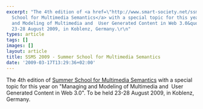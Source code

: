 ```yaml
---
excerpt: "The 4th edition of <a href=\"http://www.smart-society.net/ssms09\" target=\"_blank\">Summer
  School for Multimedia Semantics</a> with a special topic for this year on &quot;Managing
  and Modeling of Multimedia and  User Generated Content in Web 3.0&quot;. To be held
  23-28 August 2009, in Koblenz, Germany.\r\n"
types: article
tags: []
images: []
layout: article
title: SSMS 2009 - Summer School for Multimedia Semantics
date: '2009-03-17T13:29:36+02:00'
---
```

The 4th edition of <a href="http://www.smart-society.net/ssms09" target="_blank">Summer School for Multimedia Semantics</a> with a special topic for this year on &quot;Managing and Modeling of Multimedia and  User Generated Content in Web 3.0&quot;. To be held 23-28 August 2009, in Koblenz, Germany.
